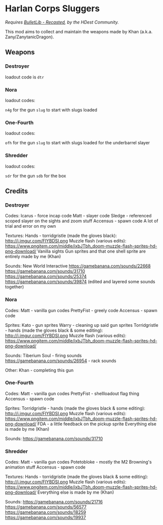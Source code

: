 # Harlan Corps Sluggers

_Requires [BulletLib - Recasted](https://github.com/HDest-Community/HDBulletLib-Recasted), by the HDest Community._

This mod aims to collect and maintain the weapons made by Khan (a.k.a. Zany/ZanytanicDragon).

## Weapons

### Destroyer

loadout code is `dtr`

### Nora

loadout codes:

`n4g` for the gun
`slug` to start with slugs loaded

### One-Fourth

loadout codes:

`ofh` for the gun
`slug` to start with slugs loaded for the underbarrel slayer

### Shredder

loadout codes:

`sdr` for the gun
`sdb` for the box

## Credits

### Destroyer

Codes:
Icarus - force incap code
Matt - slayer code
Sledge - referenced scoped slayer on the sights and zoom stuff
Accensus - spawn code
A lot of trial and error on my own

Textures:
Hands - torridgristle (made the gloves black): http://i.imgur.com/FIYBDSI.png
Muzzle flash (various edits): https://www.pngitem.com/middle/ixbJTbh_doom-muzzle-flash-sprites-hd-png-download/
Vanilla sights
Gun sprites and that one shell sprite are entirely made by me (Khan)

Sounds:
New World Interactive
https://gamebanana.com/sounds/22668
https://gamebanana.com/sounds/31710
https://gamebanana.com/sounds/25374
https://gamebanana.com/sounds/39874
(edited and layered some sounds together)

### Nora

Codes:
Matt - vanilla gun codes
PrettyFist - greely code
Accensus - spawn code

Sprites:
Kato - gun sprites
Warry - cleaning up said gun sprites
Torridgristle - hands (made the gloves black &  some editing): http://i.imgur.com/FIYBDSI.png
Muzzle flash (various edits): https://www.pngitem.com/middle/ixbJTbh_doom-muzzle-flash-sprites-hd-png-download/

Sounds:
Tiberium Soul - firing sounds
https://gamebanana.com/sounds/26954 - rack sounds

Other:
Khan - completing this gun

### One-Fourth

Codes:
Matt - vanilla gun codes
PrettyFist - shellloadout flag thing
Accensus - spawn code

Sprites:
Torridgristle - hands (made the gloves black &  some editing): http://i.imgur.com/FIYBDSI.png
Muzzle flash (various edits): https://www.pngitem.com/middle/ixbJTbh_doom-muzzle-flash-sprites-hd-png-download/
FDA - a little feedback on the pickup sprite
Everything else is made by me (Khan)

Sounds:
https://gamebanana.com/sounds/31710

### Shredder

Codes:
Matt - vanilla gun codes
Potetobloke - mostly the M2 Browning's animation stuff
Accensus - spawn code

Textures:
Hands - torridgristle (made the gloves black &  some editing): http://i.imgur.com/FIYBDSI.png
Muzzle flash (various edits): https://www.pngitem.com/middle/ixbJTbh_doom-muzzle-flash-sprites-hd-png-download/
Everything else is made by me (Khan)

Sounds:
https://gamebanana.com/sounds/21716
https://gamebanana.com/sounds/56577
https://gamebanana.com/sounds/18259
https://gamebanana.com/sounds/19937